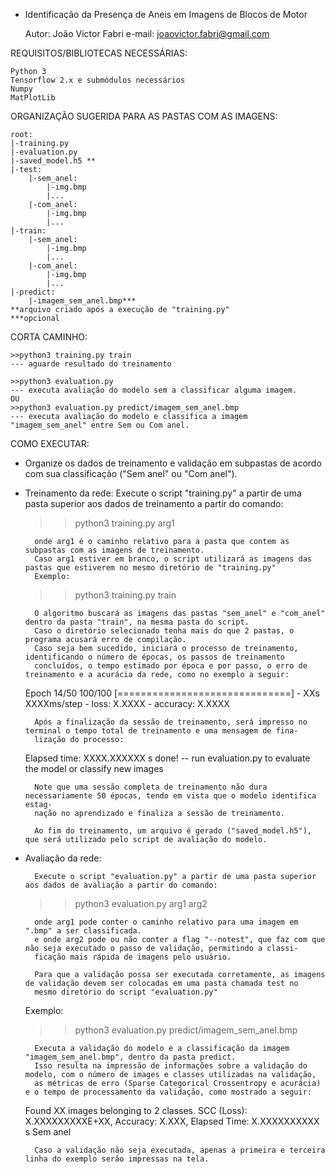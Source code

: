  - Identificação da Presença de Aneis em Imagens de Blocos de Motor 
	
	Autor: João Victor Fabri
	e-mail: joaovictor.fabri@gmail.com

REQUISITOS/BIBLIOTECAS NECESSÁRIAS:

	Python 3
	Tensorflow 2.x e submódulos necessários
	Numpy
	MatPlotLib

ORGANIZAÇÃO SUGERIDA PARA AS PASTAS COM AS IMAGENS:

	root:
	|-training.py
	|-evaluation.py
	|-saved_model.h5 ** 
	|-test:
		|-sem_anel:
			|-img.bmp
			|...
		|-com_anel:
			|-img.bmp
			|...
	|-train:
		|-sem_anel:
			|-img.bmp
			|...
		|-com_anel:
			|-img.bmp
			|...
	|-predict:
		|-imagem_sem_anel.bmp***
	**arquivo criado após a execução de "training.py"
	***opcional

CORTA CAMINHO:

	>>python3 training.py train 
	--- aguarde resultado do treinamento

	>>python3 evaluation.py 
	--- executa avaliação do modelo sem a classificar alguma imagem. 
	OU
	>>python3 evaluation.py predict/imagem_sem_anel.bmp
	--- executa avaliação do modelo e classifica a imagem "imagem_sem_anel" entre Sem ou Com anel.
	

COMO EXECUTAR:

- Organize os dados de treinamento e validação em subpastas de acordo com sua classificação ("Sem anel" ou "Com anel").

- Treinamento da rede:
		Execute o script "training.py" a partir de uma pasta superior aos dados de treinamento a partir do comando:

	>> python3 training.py arg1 
	
		onde arg1 é o caminho relativo para a pasta que contem as subpastas com as imagens de treinamento. 
		Caso arg1 estiver em branco, o script utilizará as imagens das pastas que estiverem no mesmo diretório de "training.py"
		Exemplo: 

	>> python3 training.py train
		
		O algoritmo buscará as imagens das pastas "sem_anel" e "com_anel" dentro da pasta "train", na mesma pasta do script.
		Caso o diretório selecionado tenha mais do que 2 pastas, o programa acusará erro de compilação.
		Caso seja bem sucedido, iniciará o processo de treinamento, identificando o número de épocas, os passos de treinamento
		concluídos, o tempo estimado por época e por passo, o erro de treinamento e a acurácia da rede, como no exemplo a seguir:
	
	Epoch 14/50
	100/100 [==============================] - XXs XXXXms/step - loss: X.XXXX - accuracy: X.XXXX

		Após a finalização da sessão de treinamento, será impresso no terminal o tempo total de treinamento e uma mensagem de fina-
		lização do processo:

	Elapsed time: XXXX.XXXXXX s
	done! -- run evaluation.py to evaluate the model or classify new images

		Note que uma sessão completa de treinamento não dura necessariamente 50 épocas, tendo em vista que o modelo identifica estag-
		nação no aprendizado e finaliza a sessão de treinamento. 

		Ao fim do treinamento, um arquivo é gerado ("saved_model.h5"), que será utilizado pelo script de avaliação do modelo.

- Avaliação da rede:

	 	Execute o script "evaluation.py" a partir de uma pasta superior aos dados de avaliação a partir do comando:
	
	>> python3 evaluation.py arg1 arg2
	
		onde arg1 pode conter o caminho relativo para uma imagem em ".bmp" a ser classificada. 
		e onde arg2 pode ou não conter a flag "--notest", que faz com que não seja executado o passo de validação, permitindo a classi-		
		ficação mais rápida de imagens pelo usuário.
		
		Para que a validação possa ser executada corretamente, as imagens de validação devem ser colocadas em uma pasta chamada test no
		mesmo diretório do script "evaluation.py"

	Exemplo:
	>>python3 evaluation.py predict/imagem_sem_anel.bmp 
	
		Executa a validação do modelo e a classificação da imagem "imagem_sem_anel.bmp", dentro da pasta predict.
		Isso resulta na impressão de informações sobre a validação do modelo, com o número de images e classes utilizadas na validação,
		as métricas de erro (Sparse Categorical Crossentropy e acurácia) e o tempo de processamento da validação, como mostrado a seguir:

	Found XX images belonging to 2 classes. 
	SCC (Loss): X.XXXXXXXXXE+XX, Accuracy: X.XXX, Elapsed Time: X.XXXXXXXXXX s
	Sem anel

		Caso a validação não seja executada, apenas a primeira e terceira linha do exemplo serão impressas na tela.
	
	
		
		
		
